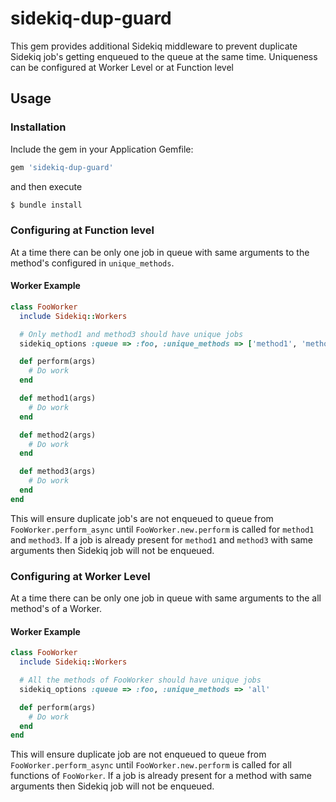 # sidekiq-dup-guard

This gem provides additional Sidekiq middleware to prevent duplicate Sidekiq job's getting enqueued to the queue at the same time.
Uniqueness can be configured at Worker Level or at Function level

## Usage

### Installation

Include the gem in your Application Gemfile:

```ruby
gem 'sidekiq-dup-guard'
```
and then execute

```bash
$ bundle install
```

### Configuring at Function level

At a time there can be only one job in queue with same arguments to the method's configured in `unique_methods`.

#### Worker Example

```ruby
class FooWorker
  include Sidekiq::Workers

  # Only method1 and method3 should have unique jobs
  sidekiq_options :queue => :foo, :unique_methods => ['method1', 'method3']

  def perform(args)
    # Do work
  end

  def method1(args)
    # Do work
  end

  def method2(args)
    # Do work
  end

  def method3(args)
    # Do work
  end
end
```

This will ensure duplicate job's are not enqueued to queue from `FooWorker.perform_async` until `FooWorker.new.perform` is called for `method1` and `method3`. If a job is already present for `method1` and `method3` with same arguments then Sidekiq job will not be enqueued.

### Configuring at Worker Level

At a time there can be only one job in queue with same arguments to the all method's of a Worker.

#### Worker Example

```ruby
class FooWorker
  include Sidekiq::Workers

  # All the methods of FooWorker should have unique jobs
  sidekiq_options :queue => :foo, :unique_methods => 'all'

  def perform(args)
    # Do work
  end
end
```

This will ensure duplicate job are not enqueued to queue from `FooWorker.perform_async` until `FooWorker.new.perform` is called for all functions of `FooWorker`. If a job is already present for a method with same arguments then Sidekiq job will not be enqueued.
